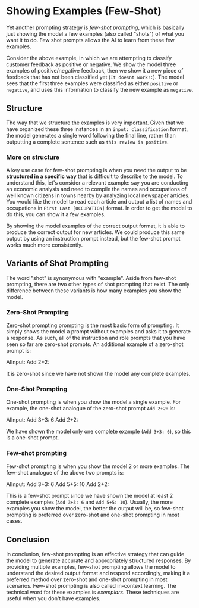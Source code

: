 
# Showing Examples (Few-Shot)

Yet another prompting strategy is _few-shot prompting_, which is basically just showing the model a few examples (also called "shots") of what you want it to do. Few shot prompts allows the AI to learn from these few examples.

Consider the above example, in which we are attempting to classify customer feedback as positive or negative. We show the model three examples of positive/negative feedback, then we show it a new piece of feedback that has not been classified yet (`It doesnt work!:`). The model sees that the first three examples were classified as either `positive` or `negative`, and uses this information to classify the new example as `negative`.

## Structure

The way that we structure the examples is very important. Given that we have organized these three instances in an `input: classification` format, the model generates a single word following the final line, rather than outputting a complete sentence such as `this review is positive`.

### More on structure

A key use case for few-shot prompting is when you need the output to be **structured in a specific way** that is difficult to describe to the model. To understand this, let's consider a relevant example: say you are conducting an economic analysis and need to compile the names and occupations of well known citizens in towns nearby by analyzing local newspaper articles. You would like the model to read each article and output a list of names and occupations in `First Last [OCCUPATION]` format. In order to get the model to do this, you can show it a few examples.

By showing the model examples of the correct output format, it is able to produce the correct output for new articles. We could produce this same output by using an instruction prompt instead, but the few-shot prompt works much more consistently.

## Variants of Shot Prompting

The word "shot" is synonymous with "example". Aside from few-shot prompting, there are two other types of shot prompting that exist. The only difference between these variants is how many examples you show the model.

### Zero-Shot Prompting

Zero-shot prompting prompting is the most basic form of prompting. It simply shows the model a prompt without examples and asks it to generate a response. As such, all of the instruction and role prompts that you have seen so far are zero-shot prompts. An additional example of a zero-shot prompt is:

AIInput: Add 2+2:

It is zero-shot since we have not shown the model any complete examples.

### One-Shot Prompting

One-shot prompting is when you show the model a single example. For example, the one-shot analogue of the zero-shot prompt `Add 2+2:` is:

AIInput:
  Add 3+3: 6
  Add 2+2:

We have shown the model only one complete example (`Add 3+3: 6`), so this is a one-shot prompt.

### Few-shot prompting

Few-shot prompting is when you show the model 2 or more examples. The few-shot analogue of the above two prompts is:

AIInput:
  Add 3+3: 6
  Add 5+5: 10
  Add 2+2:

This is a few-shot prompt since we have shown the model at least 2 complete examples (`Add 3+3: 6` and `Add 5+5: 10`). Usually, the more examples you show the model, the better the output will be, so few-shot prompting is preferred over zero-shot and one-shot prompting in most cases.

## Conclusion

In conclusion, few-shot prompting is an effective strategy that can guide the model to generate accurate and appropriately structured responses. By providing multiple examples, few-shot prompting allows the model to understand the desired output format and respond accordingly, making it a preferred method over zero-shot and one-shot prompting in most scenarios.
Few-shot prompting is also called in-context learning. The technical word for these examples is _exemplars_. These techniques are useful when you don't have examples.
